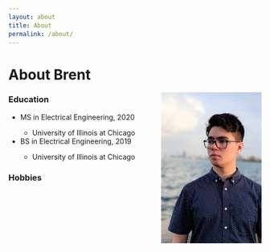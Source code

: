 ```yaml
---
layout: about
title: About
permalink: /about/
---
```


# About Brent

<img class="about-pic" align="right" src="/assets/img/portrait.jpg" width="200">

### Education
<ul class="education-list">
    <li><span>MS in Electrical Engineering, 2020</span></li>
    <ul><li>University of Illinois at Chicago</li></ul>
    <li><span>BS in Electrical Engineering, 2019</span></li>
    <ul><li>University of Illinois at Chicago</li></ul>
</ul>

### Hobbies

<div class="music-section"></div>
    
<div class="games-section"></div>
    
<div class="food-section"></div>
